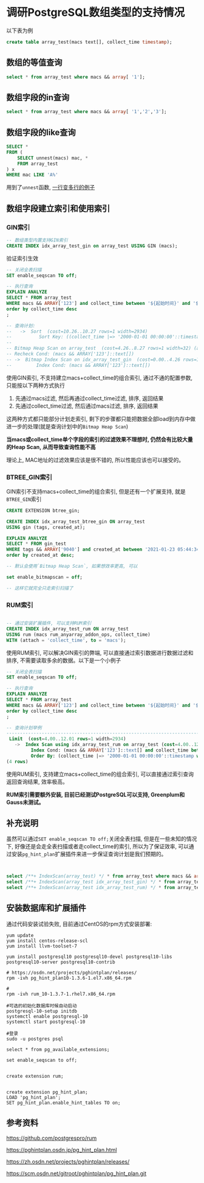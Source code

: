 

# 调研PostgreSQL数组类型的支持情况



以下表为例

```sql
create table array_test(macs text[], collect_time timestamp);
```



## 数组的等值查询



```sql
select * from array_test where macs && array[ '1'];
```



## 数组字段的in查询

```sql
select * from array_test where macs && array[ '1','2','3'];
```



## 数组字段的like查询

```sql
SELECT *
FROM (
    SELECT unnest(macs) mac, *
    FROM array_test
) x
WHERE mac LIKE 'A%'
```

用到了`unnest`函数, [一行变多行的例子](https://blog.csdn.net/luojinbai/article/details/44458367)



## 数组字段建立索引和使用索引



### GIN索引

```sql
-- 数组类型内置支持GIN索引
CREATE INDEX idx_array_test_gin on array_test USING GIN (macs);

```

验证索引生效

```sql
-- 关闭全表扫描
SET enable_seqscan TO off;

-- 执行查询
EXPLAIN ANALYZE
SELECT * FROM array_test 
WHERE macs && ARRAY['123'] and collect_time between '${起始时间}' and '${截至时间}'
order by collect_time desc
;

-- 查询计划:
--   ->  Sort  (cost=10.26..10.27 rows=1 width=2934)
--          Sort Key: ((collect_time |=> '2000-01-01 00:00:00'::timestamp without time zone))
-- 
-- Bitmap Heap Scan on array_test  (cost=4.26..8.27 rows=1 width=32) (actual time=0.014..0.015 rows=2 loops=1)
-- Recheck Cond: (macs && ARRAY['123']::text[])
-- ->  Bitmap Index Scan on idx_array_test_gin  (cost=0.00..4.26 rows=1 width=0) (actual time=0.009..0.009 rows=2 loops=1)
--         Index Cond: (macs && ARRAY['123']::text[])
```

使用GIN索引, 不支持建立macs+collect_time的组合索引, 通过不通的配置参数, 只能按以下两种方式执行

1. 先通过macs过滤, 然后再通过collect_time过滤, 排序, 返回结果
2. 先通过collect_time过滤, 然后通过macs过滤, 排序, 返回结果

这两种方式都只能部分计划走索引, 剩下的步骤都只能把数据全部load到内存中做进一步的处理(就是查询计划中的`Bitmap Heap Scan`)



**当macs或collect_time单个字段的索引的过滤效果不理想时, 仍然会有比较大量的Heap Scan, 从而导致查询性能不高**

理论上, MAC地址的过滤效果应该是很不错的, 所以性能应该也可以接受的。



### BTREE_GIN索引

GIN索引不支持macs+collect_time的组合索引, 但是还有一个扩展支持, 就是`BTREE_GIN`索引

```sql
CREATE EXTENSION btree_gin;

CREATE INDEX idx_array_test_btree_gin ON array_test 
USING gin (tags, created_at);

EXPLAIN ANALYZE
SELECT * FROM gin_test 
WHERE tags && ARRAY['9040'] and created_at between '2021-01-23 05:44:34' and '2021-01-25 05:44:34'
order by created_at desc;

-- 默认会使用`Bitmap Heap Scan`, 如果想效率更高, 可以

set enable_bitmapscan = off;

-- 这样它就完全只走索引扫描了
```



### RUM索引

```sql

-- 通过安装扩展插件, 可以支持RUM索引
CREATE INDEX idx_array_test_rum ON array_test 
USING rum (macs rum_anyarray_addon_ops, collect_time) 
WITH (attach = 'collect_time', to = 'macs');

```



使用RUM索引, 可以解决GIN索引的弊端, 可以直接通过索引数据进行数据过滤和排序, 不需要读取多余的数据。以下是一个小例子

```sql
-- 关闭全表扫描
SET enable_seqscan TO off;

-- 执行查询
EXPLAIN ANALYZE
SELECT * FROM array_test 
WHERE macs && ARRAY['123'] and collect_time between '${起始时间}' and '${截至时间}'
order by collect_time desc
;

-- 查询计划举例
---------------------------------------------------------------------------------------
 Limit  (cost=4.00..12.01 rows=1 width=2934)
   ->  Index Scan using idx_array_test_rum on array_test (cost=4.00..12.01 rows=1 width=2934)
         Index Cond: (macs && ARRAY['123']::text[] and collect_time between '${起始时间}' and '${截至时间}')
         Order By: (collect_time |=> '2000-01-01 00:00:00'::timestamp without time zone)
(4 rows)
```

使用RUM索引, 支持建立macs+collect_time的组合索引, 可以直接通过索引查询返回查询结果, 效率极高。

 

**RUM索引需要额外安装, 目前已经测试PostgreSQL可以支持, Greenplum和Gauss未测试。**



## 补充说明



虽然可以通过`SET enable_seqscan TO off;`关闭全表扫描, 但是在一些未知的情况下, 好像还是会走全表扫描或者走collect_time的索引, 所以为了保证效率, 可以通过安装`pg_hint_plan`扩展插件来进一步保证查询计划是我们预期的。

```sql


select /**+ IndexScan(array_test) */ * from array_test where macs && array[ '1'];
select /**+ IndexScan(array_test idx_array_test_gin) */ * from array_test where macs && array[ '1'];
select /**+ IndexScan(array_test idx_array_test_rum) */ * from array_test where macs && array[ '1'];
```



## 安装数据库和扩展插件



通过代码安装试验失败, 目前通过CentOS的rpm方式安装部署:

```shell
yum update
yum install centos-release-scl
yum install llvm-toolset-7

yum install postgresql10 postgresql10-devel postgresql10-libs postgresql10-server postgresql10-contrib

# https://osdn.net/projects/pghintplan/releases/
rpm -ivh pg_hint_plan10-1.3.6-1.el7.x86_64.rpm

# 
rpm -ivh rum_10-1.3.7-1.rhel7.x86_64.rpm

#可选的初始化数据库时候自动启动
postgresql-10-setup initdb
systemctl enable postgresql-10
systemctl start postgresql-10

#登录
sudo -u postgres psql

select * from pg_available_extensions;

set enable_seqscan to off;


create extension rum;


create extension pg_hint_plan;
LOAD 'pg_hint_plan';
SET pg_hint_plan.enable_hint_tables TO on;

```



## 参考资料



https://github.com/postgrespro/rum

https://pghintplan.osdn.jp/pg_hint_plan.html

https://zh.osdn.net/projects/pghintplan/releases/

https://scm.osdn.net/gitroot/pghintplan/pg_hint_plan.git



























